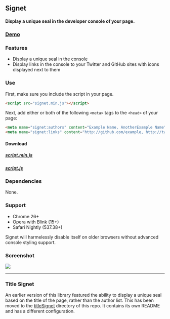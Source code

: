 ## Signet

#### Display a unique seal in the developer console of your page.

### [Demo](http://github.hubspot.com/signet)

### Features

- Display a unique seal in the console
- Display links in the console to your Twitter and GitHub sites with icons displayed next to them

### Use

First, make sure you include the script in your page.

```html
<script src="signet.min.js"></script>
```

Next, add either or both of the following `<meta>` tags to the `<head>` of your page:

```html
<meta name="signet:authors" content="Example Name, AnotherExample Name">
<meta name="signet:links" content="http://github.com/example, http://twitter.com/example, http://example.com">
```

#### Download

##### [script.min.js](https://raw.github.com/HubSpot/signet/v0.4.5/signet.min.js)
##### [script.js](https://raw.github.com/HubSpot/signet/v0.4.5/signet.js)

### Dependencies

None.

### Support

- Chrome 26+
- Opera with Blink (15+)
- Safari Nightly (537.38+)

Signet will harmelessly disable itself on older browsers without advanced console styling support.

### Screenshot

![](http://github.hubspot.com/signet/images/signet/preview.png)

---------------

### Title Signet

An earlier version of this library featured the ability to display a unique seal based on the title of the page, rather than the author list. This has been moved to the [titleSignet](https://github.com/HubSpot/signet/tree/master/titleSignet) directory of this repo. It contains its own README and has a different configuration.
